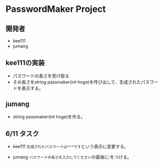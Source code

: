 # PasswordMaker Project

## 開発者
- kee111
- jumang


## kee111の実装

- パスワードの長さを受け取る
- その長さをstring passmaker(int hoge)を呼び出して、生成されたパスワードを表示する。

## jumang

- string passmaker(int hoge)を作る。



## 6/11 タスク

- kee111
    ```生成されたパスワードは***です```という表示に変更する。

- jumang
    ```パスワードの長さを入力してください```の最後に:をつける。